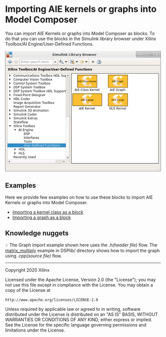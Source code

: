 # Importing AIE kernels or graphs into Model Composer
You can import AIE Kernels or graphs into Model Composer as blocks. To do that you can use the blocks in the Simulink library 
browser under Xilinx Toolbox/AI Engine/User-Defined Functions.

![](images/user_defined_functions.PNG)

## Examples
Here we provide few examples on how to use these blocks to import AIE Kernels or graphs into Model Composer.

- [Importing a kernel class as a block](AIE_Class_Kernel_FIR)
- [Importing a graph as a block](AIE_Graph)

## Knowledge nuggets

:bulb: The Graph import example shown here uses the *.h(header file)* flow. The [matrix_multiply](../DSPlib/matrix_multiply/README.m) example in DSPlib/ directory shows how to import the graph using *.cpp(source file)* flow.

--------------
Copyright 2020 Xilinx

Licensed under the Apache License, Version 2.0 (the "License");
you may not use this file except in compliance with the License.
You may obtain a copy of the License at

    http://www.apache.org/licenses/LICENSE-2.0

Unless required by applicable law or agreed to in writing, software
distributed under the License is distributed on an "AS IS" BASIS,
WITHOUT WARRANTIES OR CONDITIONS OF ANY KIND, either express or implied.
See the License for the specific language governing permissions and
limitations under the License.
